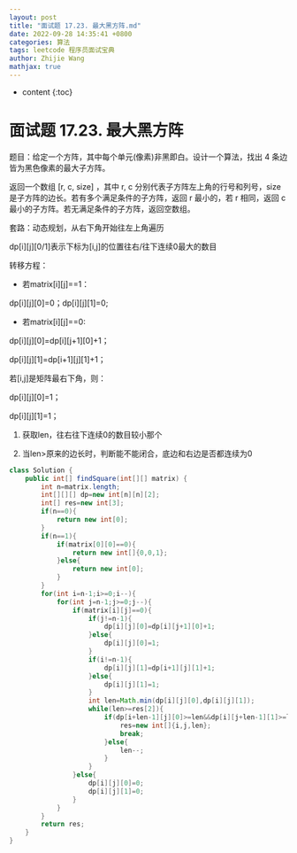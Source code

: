 ```yaml
---
layout: post
title: "面试题 17.23. 最大黑方阵.md"
date: 2022-09-28 14:35:41 +0800
categories: 算法
tags: leetcode 程序员面试宝典
author: Zhijie Wang
mathjax: true
---
```



* content
{:toc}














# 面试题 17.23. 最大黑方阵

题目：给定一个方阵，其中每个单元(像素)非黑即白。设计一个算法，找出 4 条边皆为黑色像素的最大子方阵。

返回一个数组 [r, c, size] ，其中 r, c 分别代表子方阵左上角的行号和列号，size 是子方阵的边长。若有多个满足条件的子方阵，返回 r 最小的，若 r 相同，返回 c 最小的子方阵。若无满足条件的子方阵，返回空数组。

套路：动态规划，从右下角开始往左上角遍历

dp[i][j][0/1]表示下标为[i,j]的位置往右/往下连续0最大的数目

转移方程：

- 若matrix[i][j]==1：

dp[i][j][0]=0；dp[i][j][1]=0;

- 若matrix[i][j]==0:

dp[i][j][0]=dp[i][j+1][0]+1；

dp[i][j][1]=dp[i+1][j][1]+1；

若[i,j]是矩阵最右下角，则：

dp[i][j][0]=1；

dp[i][j][1]=1；



1. 获取len，往右往下连续0的数目较小那个

1. 当len>原来的边长时，判断能不能闭合，底边和右边是否都连续为0

```java
class Solution {
    public int[] findSquare(int[][] matrix) {
        int n=matrix.length;
        int[][][] dp=new int[n][n][2];
        int[] res=new int[3];
        if(n==0){
            return new int[0];
        }
        if(n==1){
            if(matrix[0][0]==0){
                return new int[]{0,0,1};
            }else{
                return new int[0];
            }
        }
        for(int i=n-1;i>=0;i--){
            for(int j=n-1;j>=0;j--){
                if(matrix[i][j]==0){
                    if(j!=n-1){
                        dp[i][j][0]=dp[i][j+1][0]+1;
                    }else{
                        dp[i][j][0]=1;
                    }
                    if(i!=n-1){
                        dp[i][j][1]=dp[i+1][j][1]+1;
                    }else{
                        dp[i][j][1]=1;
                    }
                    int len=Math.min(dp[i][j][0],dp[i][j][1]);
                    while(len>=res[2]){
                        if(dp[i+len-1][j][0]>=len&&dp[i][j+len-1][1]>=len){
                            res=new int[]{i,j,len};
                            break;
                        }else{
                            len--;
                        }
                    }
                }else{
                    dp[i][j][0]=0;
                    dp[i][j][1]=0;
                }
            }
        }
        return res;
    }
}
```

